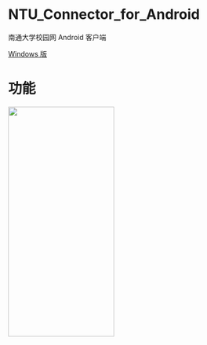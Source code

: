 # NTU_Connector_for_Android
南通大学校园网 Android 客户端

[Windows 版](https://github.com/Left024/NTU_Connector)

# 功能

<img src="https://chevereto.left.pink/images/2021/05/15/20210515155834.png" width = "216" height = "468" />
